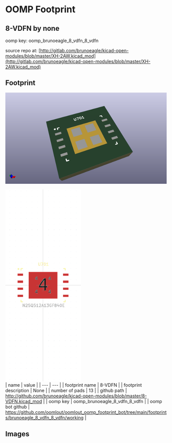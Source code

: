 # OOMP Footprint  
## 8-VDFN  by none  
  
oomp key: oomp_brunoeagle_8_vdfn_8_vdfn  
  
source repo at: [http://gitlab.com/brunoeagle/kicad-open-modules/blob/master/XH-2AW.kicad_mod](http://gitlab.com/brunoeagle/kicad-open-modules/blob/master/XH-2AW.kicad_mod)  
## Footprint  
  
[![working_kicad_pcb_3d.png](working_kicad_pcb_3d_600.png)](working_kicad_pcb_3d.png)  
  
[![working.png](working_600.png)](working.png)  
| name | value | 
| --- | --- | 
| footprint name | 8-VDFN | 
| footprint description | None | 
| number of pads | 13 | 
| github path | http://github.com/brunoeagle/kicad-open-modules/blob/master/8-VDFN.kicad_mod | 
| oomp key | oomp_brunoeagle_8_vdfn_8_vdfn | 
| oomp bot github | https://github.com/oomlout/oomlout_oomp_footprint_bot/tree/main/footprints/brunoeagle_8_vdfn_8_vdfn/working | 
## Images  
